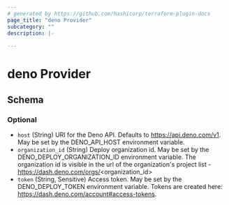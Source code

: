 ```yaml
---
# generated by https://github.com/hashicorp/terraform-plugin-docs
page_title: "deno Provider"
subcategory: ""
description: |-
  
---
```


# deno Provider





<!-- schema generated by tfplugindocs -->
## Schema

### Optional

- `host` (String) URI for the Deno API. Defaults to https://api.deno.com/v1. May be set by the DENO_API_HOST environment variable.
- `organization_id` (String) Deploy organization id. May be set by the DENO_DEPLOY_ORGANIZATION_ID environment variable. The organization id is visible in the url of the organization's project list - https://dash.deno.com/orgs/<organization_id>
- `token` (String, Sensitive) Access token. May be set by the DENO_DEPLOY_TOKEN environment variable. Tokens are created here: https://dash.deno.com/account#access-tokens.
